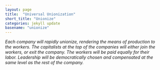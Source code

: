 ```yaml
---
layout: page
title:  "Universal Unionization"
short_title: "Unionize"
categories: jekyll update
basename: "unionize"
---
```

*Each company will rapidly unionize, rendering the means of production to the workers. The capitalists at the top of the companies will either join the workers, or exit the company. The workers will be paid equally for their labor. Leadership will be democratically chosen and compensated at the same level as the rest of the company.*
